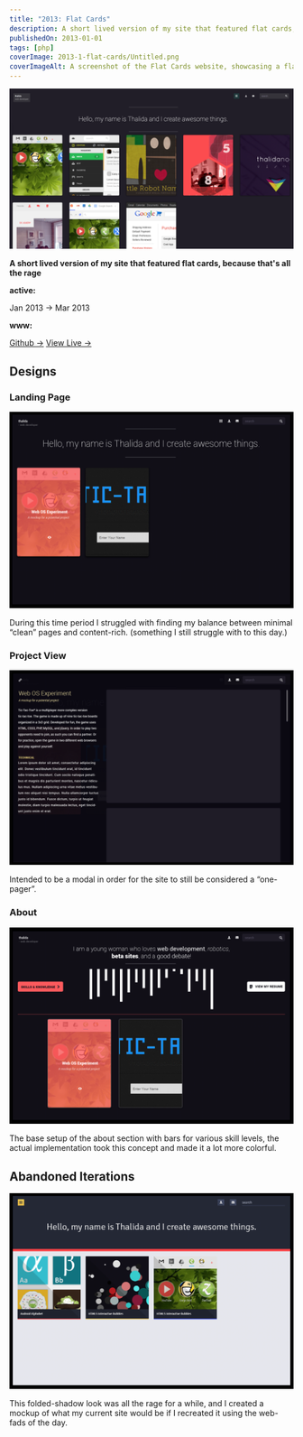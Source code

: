 ```yaml
---
title: "2013: Flat Cards"
description: A short lived version of my site that featured flat cards, because that's all the rage
publishedOn: 2013-01-01
tags: [php]
coverImage: 2013-1-flat-cards/Untitled.png
coverImageAlt: A screenshot of the Flat Cards website, showcasing a flat card design with a clean, minimal aesthetic.
---
```


![Untitled](2013-1-flat-cards/Untitled.png)

**A short lived version of my site that featured flat cards, because that's all the rage**

**active:**

Jan 2013 → Mar 2013

**www:**

[Github →](https://github.com/thalida/thalida.com/tree/v-2013-1)   [View Live →](https://2013-1.v.thalida.com)

## Designs

### Landing Page

![Untitled](2013-1-flat-cards/Untitled%201.png)

During this time period I struggled with finding my balance between minimal “clean” pages and content-rich. (something I still struggle with to this day.)

### Project View

![Untitled](2013-1-flat-cards/Untitled%202.png)

Intended to be a modal in order for the site to still be considered a “one-pager”.

### About

![Untitled](2013-1-flat-cards/Untitled%203.png)

The base setup of the about section with bars for various skill levels, the actual implementation took this concept and made it a lot more colorful.

## Abandoned Iterations

![Untitled](2013-1-flat-cards/Untitled%204.png)

This folded-shadow look was all the rage for a while, and I created a mockup of what my current site would be if I recreated it using the web-fads of the day.
